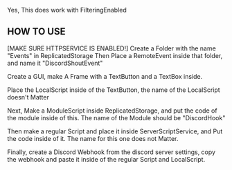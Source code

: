 Yes, This does work with FilteringEnabled



HOW TO USE
----------------------
[MAKE SURE HTTPSERVICE IS ENABLED!]
Create a Folder with the name "Events" in ReplicatedStorage
Then Place a RemoteEvent inside that folder, and name it "DiscordShoutEvent"



Create a GUI, make A Frame with a TextButton and a TextBox inside.

Place the LocalScript inside of the TextButton, the name of the LocalScript doesn't Matter

Next, Make a ModuleScript inside ReplicatedStorage, and put the code of the module inside of this. The name of the Module should be "DiscordHook"

Then make a regular Script and place it inside ServerScriptService, and Put the code inside of it. The name for this one does not Matter.
 
Finally, create a Discord Webhook from the discord server settings, copy the webhook and paste it inside of the regular Script and LocalScript.



